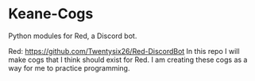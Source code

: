 # Keane-Cogs
Python modules for Red, a Discord bot.

Red: https://github.com/Twentysix26/Red-DiscordBot
In this repo I will make cogs that I think should exist for Red. I am creating these cogs as a way for me to practice programming.
